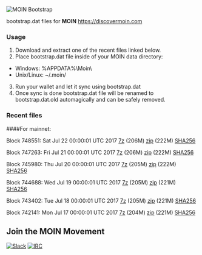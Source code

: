 ![MOIN Bootstrap](https://i.imgur.com/KjM1jMp.jpg)

bootstrap.dat files for **MOIN** https://discovermoin.com

### Usage

1. Download and extract one of the recent files linked below.
2. Place bootstrap.dat file inside of your MOIN data directory:
 - Windows: %APPDATA%\Moin\
 - Unix/Linux: ~/.moin/
3. Run your wallet and let it sync using bootstrap.dat
4. Once sync is done bootstrap.dat file will be renamed to bootstrap.dat.old automagically and can be safely removed.


### Recent files

####For mainnet:

Block 748551: Sat Jul 22 00:00:01 UTC 2017 [7z](https://transfer.sh/gvMrS/bootstrap.dat.20170722.7z) (206M) [zip](https://transfer.sh/o9aTt/bootstrap.dat.20170722.zip) (222M) [SHA256](https://transfer.sh/oi5xQ/sha256.txt)

Block 747263: Fri Jul 21 00:00:01 UTC 2017 [7z](https://transfer.sh/yXFsy/bootstrap.dat.20170721.7z) (206M) [zip](https://transfer.sh/rl9zh/bootstrap.dat.20170721.zip) (222M) [SHA256](https://transfer.sh/7oJlN/sha256.txt)

Block 745980: Thu Jul 20 00:00:01 UTC 2017 [7z](https://transfer.sh/tDyoA/bootstrap.dat.20170720.7z) (205M) [zip](https://transfer.sh/14n5Os/bootstrap.dat.20170720.zip) (222M) [SHA256](https://transfer.sh/10iRT9/sha256.txt)

Block 744688: Wed Jul 19 00:00:01 UTC 2017 [7z](https://transfer.sh/Jox8e/bootstrap.dat.20170719.7z) (205M) [zip](https://transfer.sh/ij3QJ/bootstrap.dat.20170719.zip) (221M) [SHA256](https://transfer.sh/12L5Ig/sha256.txt)

Block 743402: Tue Jul 18 00:00:01 UTC 2017 [7z](https://transfer.sh/13IIp2/bootstrap.dat.20170718.7z) (205M) [zip](https://transfer.sh/12ilNX/bootstrap.dat.20170718.zip) (221M) [SHA256](https://transfer.sh/CiKNc/sha256.txt)

Block 742141: Mon Jul 17 00:00:01 UTC 2017 [7z](https://transfer.sh/12mSyU/bootstrap.dat.20170717.7z) (204M) [zip](https://transfer.sh/fF7iW/bootstrap.dat.20170717.zip) (221M) [SHA256](https://transfer.sh/tDzaJ/sha256.txt)

## Join the MOIN Movement

[![Slack](https://i.imgur.com/Xy0IEJN.png)](https://discovermoin.herokuapp.com)
[![IRC](http://i.imgur.com/amUnKGQ.png)](https://kiwiirc.com/client/irc.freenode.net/#moin-crypto)
